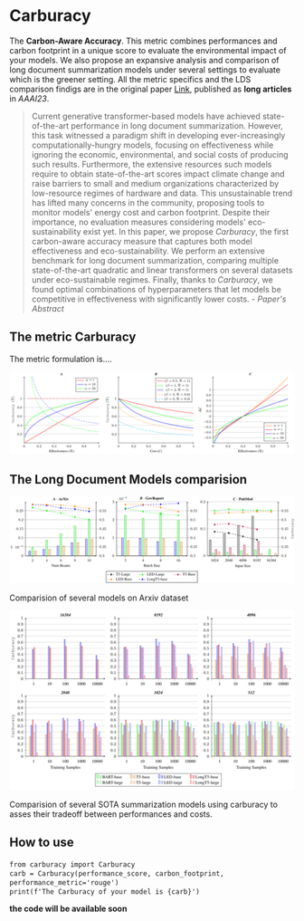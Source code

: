 # Carburacy

The **Carbon-Aware Accuracy**. This metric combines performances and carbon footprint in a unique score to evaluate the environmental impact of your models. 
We also propose an expansive analysis and comparison of long document summarization models under several settings to evaluate which is the greener setting.
All the metric specifics and the LDS comparison findigs are in the original paper [Link](link), published as **long articles** in *AAAI23*.

>Current generative transformer-based models have achieved state-of-the-art performance in long document summarization.
However, this task witnessed a paradigm shift in developing ever-increasingly computationally-hungry models, focusing on effectiveness while ignoring the economic, environmental, and social costs of producing such results.
Furthermore, the extensive resources such models require to obtain state-of-the-art scores impact climate change and raise barriers to small and medium organizations characterized by low-resource regimes of hardware and data.
This unsustainable trend has lifted many concerns in the community, proposing tools to monitor models' energy cost and carbon footprint.
Despite their importance, no evaluation measures considering models' eco-sustainability exist yet.
In this paper, we propose *Carburacy*, the first carbon-aware accuracy measure that captures both model effectiveness and eco-sustainability.
We perform an extensive benchmark for long document summarization, comparing multiple state-of-the-art quadratic and linear transformers on several datasets under eco-sustainable regimes.
Finally, thanks to *Carburacy*, we found optimal combinations of hyperparameters that let models be competitive in effectiveness with significantly lower costs. - *Paper's Abstract*

## The metric Carburacy 

The metric formulation is....
<p align="center">
  <img src="./figure/carb_graph1.png" title="nlg-metricverse" alt="">
</p>

## The Long Document Models comparision

<p align="center">
  <img src="./figure/LDSC_graph1.png" title="Long document summarizaiton models comparison" alt="">
</p>

Comparision of several models on Arxiv dataset

<p align="center">
  <img src="./figure/LDSM_graph2.png" title="Long document summarizaiton models comparison" alt="">
</p>

Comparision of several SOTA summarization models using carburacy to asses their tradeoff between performances and costs.

## How to use

```
from carburacy import Carburacy
carb = Carburacy(performance_score, carbon_footprint, performance_metric='rouge')
print(f'The Carburacy of your model is {carb}')
```

**the code will be available soon**

